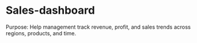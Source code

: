 # Sales-dashboard
Purpose: Help management track revenue, profit, and sales trends across regions, products, and time.
